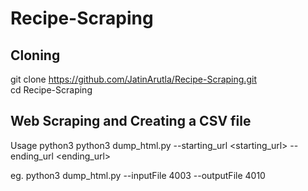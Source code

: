 # Recipe-Scraping
 
## Cloning
git clone https://github.com/JatinArutla/Recipe-Scraping.git <br>
cd Recipe-Scraping

## Web Scraping and Creating a CSV file 
Usage
python3 python3 dump_html.py --starting_url <starting_url> --ending_url <ending_url>

eg. python3 dump_html.py --inputFile 4003 --outputFile 4010
